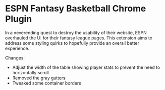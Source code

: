 # ESPN Fantasy Basketball Chrome Plugin

In a neverending quest to destroy the usability of their website, ESPN overhauled the UI for their fantasy league pages. This extension aims to address some styling quirks to hopefully provide an overall better experience.

Changes:
* Adjust the width of the table showing player stats to prevent the need to horizontally scroll
* Removed the gray gutters
* Tweaked some container borders